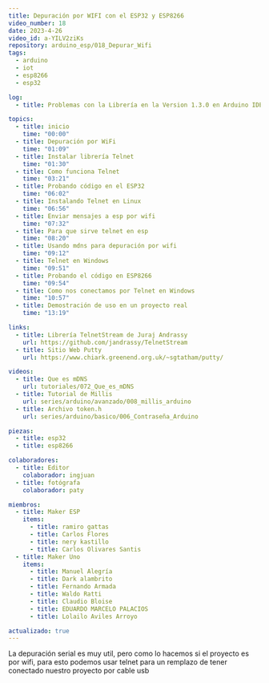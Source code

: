 ```yaml
---
title: Depuración por WIFI con el ESP32 y ESP8266
video_number: 18
date: 2023-4-26
video_id: a-YILV2ziKs
repository: arduino_esp/018_Depurar_Wifi
tags:
  - arduino
  - iot
  - esp8266
  - esp32

log:
  - title: Problemas con la Librería en la Version 1.3.0 en Arduino IDE 2.x con Addons esp32 2.x, necesario descargar desde github el repositorio en zip y ponerlo en librería

topics:
  - title: inicio
    time: "00:00"
  - title: Depuración por WiFi
    time: "01:09"
  - title: Instalar librería Telnet
    time: "01:30"
  - title: Como funciona Telnet
    time: "03:21"
  - title: Probando código en el ESP32
    time: "06:02"
  - title: Instalando Telnet en Linux
    time: "06:56"
  - title: Enviar mensajes a esp por wifi
    time: "07:32"
  - title: Para que sirve telnet en esp
    time: "08:20"
  - title: Usando mdns para depuración por wifi
    time: "09:12"
  - title: Telnet en Windows
    time: "09:51"
  - title: Probando el código en ESP8266
    time: "09:54"
  - title: Como nos conectamos por Telnet en Windows
    time: "10:57"
  - title: Demostración de uso en un proyecto real
    time: "13:19"

links:
  - title: Librería TelnetStream de Juraj Andrassy
    url: https://github.com/jandrassy/TelnetStream
  - title: Sitio Web Putty
    url: https://www.chiark.greenend.org.uk/~sgtatham/putty/

videos:
  - title: Que es mDNS
    url: tutoriales/072_Que_es_mDNS
  - title: Tutorial de Millis
    url: series/arduino/avanzado/008_millis_arduino
  - title: Archivo token.h
    url: series/arduino/basico/006_Contraseña_Arduino

piezas:
  - title: esp32
  - title: esp8266

colaboradores:
  - title: Editor
    colaborador: ingjuan
  - title: fotógrafa
    colaborador: paty

miembros:
  - title: Maker ESP
    items:
      - title: ramiro gattas
      - title: Carlos Flores
      - title: nery kastillo
      - title: Carlos Olivares Santis
  - title: Maker Uno
    items:
      - title: Manuel Alegría
      - title: Dark alambrito
      - title: Fernando Armada
      - title: Waldo Ratti
      - title: Claudio Bloise
      - title: EDUARDO MARCELO PALACIOS
      - title: Lolailo Aviles Arroyo

actualizado: true
---
```


La depuración serial es muy util, pero como lo hacemos si el proyecto es por wifi, para esto podemos usar telnet para un remplazo de tener conectado nuestro proyecto por cable usb
